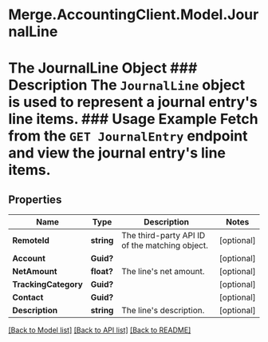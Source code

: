# Merge.AccountingClient.Model.JournalLine
# The JournalLine Object ### Description The `JournalLine` object is used to represent a journal entry's line items.  ### Usage Example Fetch from the `GET JournalEntry` endpoint and view the journal entry's line items.

## Properties

Name | Type | Description | Notes
------------ | ------------- | ------------- | -------------
**RemoteId** | **string** | The third-party API ID of the matching object. | [optional] 
**Account** | **Guid?** |  | [optional] 
**NetAmount** | **float?** | The line&#39;s net amount. | [optional] 
**TrackingCategory** | **Guid?** |  | [optional] 
**Contact** | **Guid?** |  | [optional] 
**Description** | **string** | The line&#39;s description. | [optional] 

[[Back to Model list]](../README.md#documentation-for-models) [[Back to API list]](../README.md#documentation-for-api-endpoints) [[Back to README]](../README.md)

